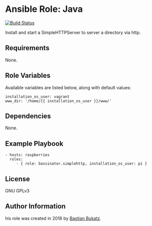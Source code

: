 # Ansible Role: Java

[![Build Status](https://travis-ci.org/bassinator/ansible-role-simplehttp.svg?branch=master)](https://travis-ci.org/bassinator/ansible-role-simplehttp)

Install and start a SimpleHTTPServer to server a directory via http.

## Requirements

None.

## Role Variables

Available variables are listed below, along with default values:

    installation_os_user: vagrant
    www_dir: '/home/{{ installation_os_user }}/www/'

## Dependencies

None.


## Example Playbook


    - hosts: raspberries
      roles:
         - { role: bassinator.simplehttp, installation_os_user: pi }

## License

GNU GPLv3

## Author Information
his role was created in 2018 by [Bastian Bukatz](https://bassinator.github.io).
